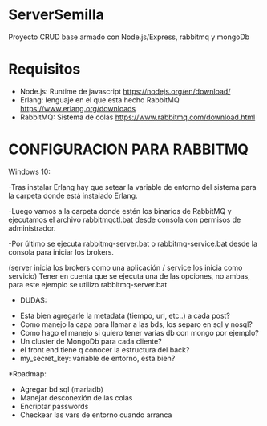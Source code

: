 # ServerSemilla
Proyecto CRUD base armado con Node.js/Express, rabbitmq y mongoDb

# Requisitos
* Node.js: Runtime de javascript
https://nodejs.org/en/download/
* Erlang: lenguaje en el que esta hecho RabbitMQ 
https://www.erlang.org/downloads
* RabbitMQ: Sistema de colas 
https://www.rabbitmq.com/download.html

# CONFIGURACION PARA RABBITMQ

Windows 10:

-Tras instalar Erlang hay que setear la variable de entorno del sistema para la carpeta donde está instalado Erlang.

-Luego vamos a la carpeta donde estén los binarios de RabbitMQ y ejecutamos el archivo rabbitmqctl.bat desde consola con permisos de administrador. 

-Por último se ejecuta rabbitmq-server.bat o rabbitmq-service.bat desde la consola para iniciar los brokers.

(server inicia los brokers como una aplicación / service los inicia como servicio) Tener en cuenta que se ejecuta una de las opciones, no  ambas, para este ejemplo se utilizo rabbitmq-server.bat

* DUDAS:
 - Esta bien agregarle la metadata (tiempo, url, etc..) a cada post?
 - Como manejo la capa para llamar a las bds, los separo en sql y nosql?
 - Como hago el manejo si quiero tener varias db con mongo por ejemplo?
 - Un cluster de MongoDb para cada cliente?
 - el front end tiene q conocer la estructura del back?
 - my_secret_key: variable de entorno, esta bien?


*Roadmap:
 - Agregar bd sql (mariadb)
 - Manejar desconexión de las colas
 - Encriptar passwords
 - Checkear las vars de entorno cuando arranca
